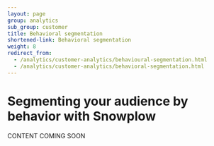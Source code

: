 ```yaml
---
layout: page
group: analytics
sub_group: customer
title: Behavioral segmentation
shortened-link: Behavioral segmentation
weight: 8
redirect_from:
  - /analytics/customer-analytics/behavioural-segmentation.html
  - /analytics/customer-analytics/behavioral-segmentation.html
---
```


# Segmenting your audience by behavior with Snowplow

CONTENT COMING SOON
